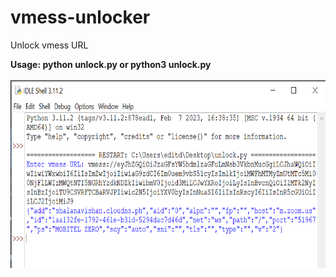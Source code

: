 # vmess-unlocker
Unlock vmess URL

<b>Usage: python unlock.py  or python3 unlock.py </b>
<br>
<br>
<img src="https://github.com/fionnlee/vmess-unlocker/blob/main/image/image.png?raw=true" width="600" height="300">
